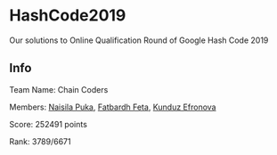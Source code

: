 # HashCode2019
Our solutions to Online Qualification Round of Google Hash Code 2019

## Info
Team Name: Chain Coders

Members: [Naisila Puka](https://github.com/NaisilaPuka), [Fatbardh Feta](https://github.com/fatbardhfeta), [Kunduz Efronova](https://github.com/efronova)

Score: 252491 points

Rank: 3789/6671
